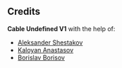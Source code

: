 ## Credits

**Cable Undefined V1** with the help of:

- [Aleksander Shestakov](https://github.com/ProGamer2711)  
- [Kaloyan Anastasov](https://github.com/Flychuban)  
- [Borislav Borisov](https://github.com/bobikenobi12)
